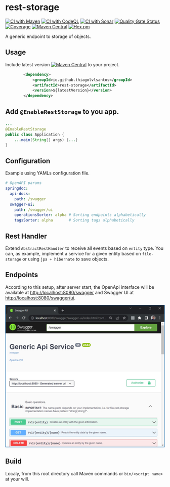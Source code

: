 # rest-storage

[![CI with Maven](https://github.com/thiagolvlsantos/rest-storage/actions/workflows/maven.yml/badge.svg)](https://github.com/thiagolvlsantos/rest-storage/actions/workflows/maven.yml)
[![CI with CodeQL](https://github.com/thiagolvlsantos/rest-storage/actions/workflows/codeql.yml/badge.svg)](https://github.com/thiagolvlsantos/rest-storage/actions/workflows/codeql.yml)
[![CI with Sonar](https://github.com/thiagolvlsantos/rest-storage/actions/workflows/sonar.yml/badge.svg)](https://github.com/thiagolvlsantos/rest-storage/actions/workflows/sonar.yml)
[![Quality Gate Status](https://sonarcloud.io/api/project_badges/measure?project=thiagolvlsantos_rest-storage&metric=alert_status)](https://sonarcloud.io/dashboard?id=thiagolvlsantos_rest-storage)
[![Coverage](https://sonarcloud.io/api/project_badges/measure?project=thiagolvlsantos_rest-storage&metric=coverage)](https://sonarcloud.io/dashboard?id=thiagolvlsantos_rest-storage)
[![Maven Central](https://maven-badges.herokuapp.com/maven-central/io.github.thiagolvlsantos/rest-storage/badge.svg)](https://repo1.maven.org/maven2/io/github/thiagolvlsantos/rest-storage/)
[![Hex.pm](https://img.shields.io/hexpm/l/plug.svg)](http://www.apache.org/licenses/LICENSE-2.0)

A generic endpoint to storage of objects.

## Usage

Include latest version [![Maven Central](https://maven-badges.herokuapp.com/maven-central/io.github.thiagolvlsantos/rest-storage/badge.svg)](https://repo1.maven.org/maven2/io/github/thiagolvlsantos/rest-storage/) to your project.

```xml
		<dependency>
			<groupId>io.github.thiagolvlsantos</groupId>
			<artifactId>rest-storage</artifactId>
			<version>${latestVersion}</version>
		</dependency>
```

## Add `@EnableRestStorage` to you app.

```java
...
@EnableRestStorage
public class Application {
	...main(String[] args) {...}
}
```

## Configuration
Example using YAMLs configuration file.

```yaml
# OpenAPI params
springdoc:
  api-docs:
    path: /swagger
  swagger-ui:
    path: /swagger/ui
    operationsSorter: alpha # Sorting endpoints alphabetically
    tagsSorter: alpha       # Sorting tags alphabetically
```

## Rest Handler
Extend `AbstractRestHandler` to receive all events based on `entity` type. You can, as example, implement a service for a given entity based on `file-storage` or using `jpa + hibernate` to save objects.

## Endpoints

According to this setup, after server start, the OpenApi interface will be available at [http://localhost:8080/swagger](http://localhost:8080/swagger) and Swagger UI at [http://localhost:8080/swagger/ui](http://localhost:8080/swagger/ui).

<img alt="Auto-generated API" src="doc/img/swagger-ui.jpg" width="600">

## Build

Localy, from this root directory call Maven commands or `bin/<script name>` at your will.
